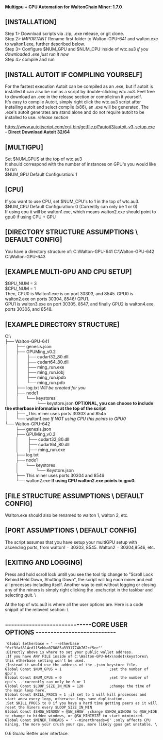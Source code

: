 #### Multigpu + CPU Automation for WaltonChain Miner: 1.7.0

## [INSTALLATION]  
Step 1> Download scripts via .zip, .exe release, or git clone.  \
Step 2> *IMPORTANT* Rename first folder to Walton-GPU-641 and walton.exe to walton1.exe, further described below.  \
Step 3> Configure $NUM_GPU and $NUM_CPU inside of wtc.au3 *if you downloaded .exe just run it now* \
Step 4> compile and run  

## [INSTALL AUTOIT IF COMPILING YOURSELF] 
For the fastest execution Autoit can be compiled as an .exe, but if autoit is installed it can also be run as a script by double-clicking wtc.au3. 
Feel free to download an .exe in the release section or compile/run it yourself. \
It's easy to compile Autoit, simply right click the wtc.au3 script after installing autoit and select compile (x86), an .exe will be generated.
The .exe's autoit generates are stand alone and do not require autoit to be installed to use. *release section* 

https://www.autoitscript.com/cgi-bin/getfile.pl?autoit3/autoit-v3-setup.exe - **Direct Download Autoit 32/64**

## [MULTIGPU] 
Set $NUM_GPUS at the top of wtc.au3 \
It should correspond with the number of instances on GPU's you would like to run \
$NUM_GPU Default Configuration: 1  

## [CPU] 
If you want to use CPU, set $NUM_CPU's to 1 in the top of wtc.au3.  \
$NUM_CPU Default Configuration: 0 (Currently can only be 1 or 0)  \
If using cpu it will be walton1.exe, which means walton2.exe should point to gpu0 if using CPU + GPU

## [DIRECTORY STRUCTURE ASSUMPTIONS \ DEFAULT CONFIG]  
You have a directory structure of:
C:\Walton-GPU-641
C:\Walton-GPU-642
C:\Walton-GPU-643 

## [EXAMPLE MULTI-GPU AND CPU SETUP] 
$GPU_NUM = 3 \
$CPU_NUM = 1 \
Then, CPU0 is Walton1.exe is on port 30303, and 8545.  GPU0 is walton2.exe on ports 30304, 8546/ GPU1. \
GPU1 is walton3.exe on port 30305, 8547, and finally GPU2 is walton4.exe, ports 30306, and 8548. 

## [EXAMPLE DIRECTORY STRUCTURE]  
C:\  \
├── Walton-GPU-641  \
│       ├── genesis.json  \
│       ├── GPUMing_v0.2     
│       │       ├── cudart32_80.dll  \
│       │       ├── cudart64_80.dll  \
│       │       ├── ming_run.exe   
│       │       ├── ming_run.iobj  \
│       │       ├── ming_run.ipdb   
│       │       └── ming_run.pdb  \
│       ├── log.txt   *Will be created for you*  \
│       ├── node1  \
│       │      └── keystores  \
│       │                   └── keystore.json **OPTIONAL, you can choose to include the etherbase information at the top of the script** \
│       ├── _This miner uses ports 30303 and 8545  \
│       └── walton1.exe  *If NOT using CPU this points to GPU0*  \
└── Walton-GPU-642   
         ├── genesis.json  \
         ├── GPUMing_v0.2   
         │        ├── cudart32_80.dll  \
         │        ├── cudart64_80.dll  \
         │        ├── ming_run.exe  \
         ├── log.txt  \
         ├── node1  \
         │      └── keystores   
         │                   └── Keystore.json  \
         ├── This miner uses ports 30304 and 8546  \
         └── walton2.exe  **If using CPU walton2.exe points to gpu0.**

## [FILE STRUCTURE ASSUMPTIONS \ DEFAULT CONFIG]
Walton.exe should also be renamed to walton 1, walton 2, etc.

## [PORT ASSUMPTIONS \ DEFAULT CONFIG]
The script assumes that you have setup your multiGPU setup with ascending ports, from walton1 = 30303, 8545.  Walton2 = 30304,8546, etc.

## [EXITING AND LOGGING]
Press and hold scroll lock untill you see the tool tip change to "Scroll Lock Behind Held Down, Shutting Down", the script will log each miner and exit all processes including itself.
Another way to exit without logging or closing any of the miners is simply right clicking the .exe/script in the taskbar and selecting quit. \


At the top of wtc.au3 is where all the user options are. Here is a code snippit of the relavent section: \
## -----------------------------CORE USER OPTIONS ---------------------------   
```autoit
'Global $etherbase = ' --etherbase "0xf3faf814cd115ebba078085a3331774b762cf5ee"'
;Directly above is where to set your public wallet address.
;If you have ANY FILE inside of C:\Walton-GPU-64x\node1\keystores\ this etherbase setting won't be used.
;Instead it would use the address of the .json keystore file.
Global Const $NUM_GPUS = 1                      ;set the number of gpu's
Global Const $NUM_CPUS = 0                      ;set the number of cpu's -- currently can only be 0 or 1
Global Const $LOOP_SIZE_IN_MIN = 120            ;change the time of the main loop here.
Global Const $KILL_PROCS = 1 ;if set to 1 will kill processes and start anew every loop, otherwise logs have duplication.
;Set $KILL_PROCS to 0 if you have a hard time getting peers as it will reset the miners every $LOOP_SIZE_IN_MIN
Global Const $SHOW_WINDOW = @SW_SHOW  ;change $SHOW_WINDOW to @SW_HIDE to change to hidden windows, or @SW_MINIMIZE to start minimized.
Global Const $MINER_THREADS = ' --minerthreads=8' ;only affects CPU mining, the more your crush your cpu, more likely gpus get unstable. \
```

0.6 Goals: Better user interface.



